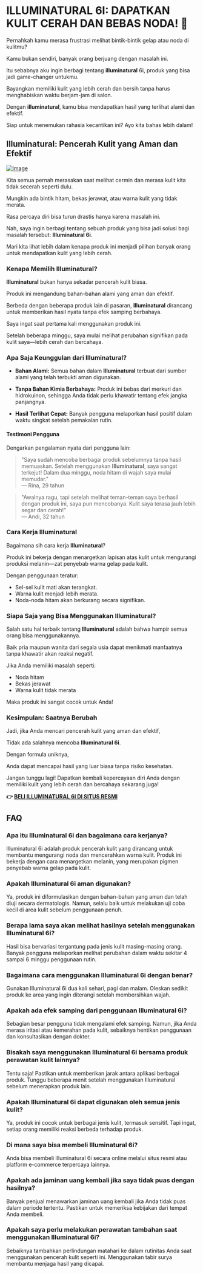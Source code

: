 # ILLUMINATURAL 6I: DAPATKAN KULIT CERAH DAN BEBAS NODA! 🌟

Pernahkah kamu merasa frustrasi melihat bintik-bintik gelap atau noda di kulitmu? 

Kamu bukan sendiri, banyak orang berjuang dengan masalah ini. 

Itu sebabnya aku ingin berbagi tentang **illuminatural** 6i, produk yang bisa jadi game-changer untukmu. 

Bayangkan memiliki kulit yang lebih cerah dan bersih tanpa harus menghabiskan waktu berjam-jam di salon. 

Dengan **illuminatural**, kamu bisa mendapatkan hasil yang terlihat alami dan efektif. 

Siap untuk menemukan rahasia kecantikan ini? Ayo kita bahas lebih dalam!

## Illuminatural: Pencerah Kulit yang Aman dan Efektif

[![Image](https://www2.sellhealth.com/113/illuminatural_468x80.gif)](https://gchaffi.com/fq3e5GHx)

Kita semua pernah merasakan saat melihat cermin dan merasa kulit kita tidak secerah seperti dulu. 

Mungkin ada bintik hitam, bekas jerawat, atau warna kulit yang tidak merata. 

Rasa percaya diri bisa turun drastis hanya karena masalah ini.

Nah, saya ingin berbagi tentang sebuah produk yang bisa jadi solusi bagi masalah tersebut: **Illuminatural 6i**. 

Mari kita lihat lebih dalam kenapa produk ini menjadi pilihan banyak orang untuk mendapatkan kulit yang lebih cerah.

### Kenapa Memilih Illuminatural?

**Illuminatural** bukan hanya sekadar pencerah kulit biasa. 

Produk ini mengandung bahan-bahan alami yang aman dan efektif. 

Berbeda dengan beberapa produk lain di pasaran, **Illuminatural** dirancang untuk memberikan hasil nyata tanpa efek samping berbahaya.

Saya ingat saat pertama kali menggunakan produk ini. 

Setelah beberapa minggu, saya mulai melihat perubahan signifikan pada kulit saya—lebih cerah dan bercahaya.

### Apa Saja Keunggulan dari Illuminatural?

- **Bahan Alami:** 
  Semua bahan dalam **Illuminatural** terbuat dari sumber alami yang telah terbukti aman digunakan.
  
- **Tanpa Bahan Kimia Berbahaya:** 
  Produk ini bebas dari merkuri dan hidrokuinon, sehingga Anda tidak perlu khawatir tentang efek jangka panjangnya.

- **Hasil Terlihat Cepat:** 
  Banyak pengguna melaporkan hasil positif dalam waktu singkat setelah pemakaian rutin.

#### Testimoni Pengguna

Dengarkan pengalaman nyata dari pengguna lain:

> "Saya sudah mencoba berbagai produk sebelumnya tanpa hasil memuaskan. Setelah menggunakan **Illuminatural**, saya sangat terkejut! Dalam dua minggu, noda hitam di wajah saya mulai memudar."  
> — Rina, 29 tahun

> "Awalnya ragu, tapi setelah melihat teman-teman saya berhasil dengan produk ini, saya pun mencobanya. Kulit saya terasa jauh lebih segar dan cerah!"  
> — Andi, 32 tahun

### Cara Kerja Illuminatural

Bagaimana sih cara kerja **Illuminatural**? 

Produk ini bekerja dengan menargetkan lapisan atas kulit untuk mengurangi produksi melanin—zat penyebab warna gelap pada kulit. 

Dengan penggunaan teratur:

- Sel-sel kulit mati akan terangkat.
- Warna kulit menjadi lebih merata.
- Noda-noda hitam akan berkurang secara signifikan.

### Siapa Saja yang Bisa Menggunakan Illuminatural?

Salah satu hal terbaik tentang **Illuminatural** adalah bahwa hampir semua orang bisa menggunakannya. 

Baik pria maupun wanita dari segala usia dapat menikmati manfaatnya tanpa khawatir akan reaksi negatif.

Jika Anda memiliki masalah seperti:

- Noda hitam
- Bekas jerawat
- Warna kulit tidak merata

Maka produk ini sangat cocok untuk Anda!

### Kesimpulan: Saatnya Berubah

Jadi, jika Anda mencari pencerah kulit yang aman dan efektif,

Tidak ada salahnya mencoba **Illuminatural 6i**.

Dengan formula uniknya,

Anda dapat mencapai hasil yang luar biasa tanpa risiko kesehatan.

Jangan tunggu lagi! Dapatkan kembali kepercayaan diri Anda dengan memiliki kulit yang lebih cerah dan bercahaya sekarang juga!



**👉 [BELI ILLUMINATURAL 6I DI SITUS RESMI](https://gchaffi.com/fq3e5GHx)**

## FAQ

### Apa itu Illuminatural 6i dan bagaimana cara kerjanya?
Illuminatural 6i adalah produk pencerah kulit yang dirancang untuk membantu mengurangi noda dan mencerahkan warna kulit. Produk ini bekerja dengan cara menargetkan melanin, yang merupakan pigmen penyebab warna gelap pada kulit. 

### Apakah Illuminatural 6i aman digunakan?
Ya, produk ini diformulasikan dengan bahan-bahan yang aman dan telah diuji secara dermatologis. Namun, selalu baik untuk melakukan uji coba kecil di area kulit sebelum penggunaan penuh.

### Berapa lama saya akan melihat hasilnya setelah menggunakan Illuminatural 6i?
Hasil bisa bervariasi tergantung pada jenis kulit masing-masing orang. Banyak pengguna melaporkan melihat perubahan dalam waktu sekitar 4 sampai 6 minggu penggunaan rutin.

### Bagaimana cara menggunakan Illuminatural 6i dengan benar?
Gunakan Illuminatural 6i dua kali sehari, pagi dan malam. Oleskan sedikit produk ke area yang ingin diterangi setelah membersihkan wajah.

### Apakah ada efek samping dari penggunaan Illuminatural 6i?
Sebagian besar pengguna tidak mengalami efek samping. Namun, jika Anda merasa iritasi atau kemerahan pada kulit, sebaiknya hentikan penggunaan dan konsultasikan dengan dokter.

### Bisakah saya menggunakan Illuminatural 6i bersama produk perawatan kulit lainnya?
Tentu saja! Pastikan untuk memberikan jarak antara aplikasi berbagai produk. Tunggu beberapa menit setelah menggunakan Illuminatural sebelum menerapkan produk lain.

### Apakah Illuminatural 6i dapat digunakan oleh semua jenis kulit?
Ya, produk ini cocok untuk berbagai jenis kulit, termasuk sensitif. Tapi ingat, setiap orang memiliki reaksi berbeda terhadap produk.

### Di mana saya bisa membeli Illuminatural 6i?
Anda bisa membeli Illuminatural 6i secara online melalui situs resmi atau platform e-commerce terpercaya lainnya.

### Apakah ada jaminan uang kembali jika saya tidak puas dengan hasilnya?
Banyak penjual menawarkan jaminan uang kembali jika Anda tidak puas dalam periode tertentu. Pastikan untuk memeriksa kebijakan dari tempat Anda membeli.

### Apakah saya perlu melakukan perawatan tambahan saat menggunakan Illuminatural 6i?
Sebaiknya tambahkan perlindungan matahari ke dalam rutinitas Anda saat menggunakan pencerah kulit seperti ini. Menggunakan tabir surya membantu menjaga hasil yang dicapai.